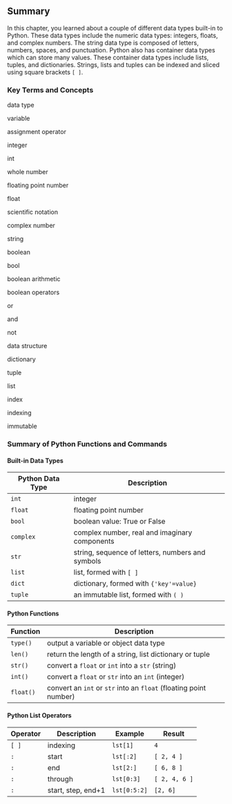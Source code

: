 
## Summary
In this chapter, you learned about a couple of different data types built-in to Python. These data types include the numeric data types: integers, floats, and complex numbers. The string data type is composed of letters, numbers, spaces, and punctuation. Python also has container data types which can store many values. These container data types include lists, tuples, and dictionaries. Strings, lists and tuples can be indexed and sliced using square brackets ```[ ]```.
### Key Terms and Concepts
data type

variable

assignment operator

integer

int

whole number

floating point number

float

scientific notation

complex number

string

boolean

bool

boolean arithmetic

boolean operators

or

and

not

data structure

dictionary

tuple

list

index

indexing

immutable
### Summary of Python Functions and Commands
#### Built-in Data Types

| Python Data Type | Description |
| --- | --- |
| ```int``` | integer |
| ```float``` | floating point number |
| ```bool``` | boolean value: True or False |
| ```complex``` | complex number, real and imaginary components |
| ```str``` | string, sequence of letters, numbers and symbols |
| ```list``` | list, formed with ```[ ]``` |
| ```dict``` | dictionary, formed with ```{'key'=value}``` |
| ```tuple``` | an immutable list, formed with ```( )``` |

#### Python Functions

| Function | Description |
| --- | --- |
| ```type()``` | output a variable or object data type |
| ```len()``` | return the length of a string, list dictionary or tuple |
| ```str()``` | convert a ```float``` or ```int``` into a ```str``` (string) |
| ```int()``` | convert a ```float``` or ```str``` into an ```int``` (integer) |
| ```float()``` | convert an ```int``` or ```str``` into an ```float``` (floating point number) |

#### Python List Operators

| Operator | Description | Example | Result |
| --- | --- | ---- | --- |
| ```[ ]``` | indexing | ```lst[1]``` | ```4``` |
| ```:``` | start | ```lst[:2]``` | ```[ 2, 4 ]``` |
| ```:``` | end | ```lst[2:]``` | ```[ 6, 8 ]``` |
| ```:``` | through | ```lst[0:3]``` | ```[ 2, 4, 6 ]``` |
| ```:``` | start, step, end+1 | ```lst[0:5:2]``` | ```[2, 6]``` |

 

